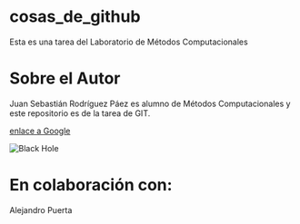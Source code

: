 # cosas_de_github
Esta es una tarea del Laboratorio de Métodos Computacionales

# Sobre el Autor
Juan Sebastián Rodríguez Páez es alumno de Métodos Computacionales y este repositorio es de la tarea de GIT. 

[enlace a Google](https://www.google.com/)

![Black Hole](https://upload.wikimedia.org/wikipedia/commons/thumb/4/4f/Black_hole_-_Messier_87_crop_max_res.jpg/1200px-Black_hole_-_Messier_87_crop_max_res.jpg)

# En colaboración con:

Alejandro Puerta
